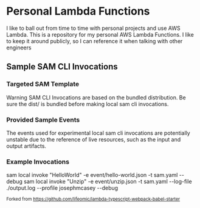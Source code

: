 # Personal Lambda Functions

I like to ball out from time to time with personal projects and use AWS Lambda. This is a repository
for my personal AWS Lambda Functions. I like to keep it around publicly, so I can reference it when talking
with other engineers

## Sample SAM CLI Invocations

### Targeted SAM Template

Warning SAM CLI Invocations are based on the bundled distribution. Be sure the dist/ is bundled before making local sam cli invocations.

### Provided Sample Events

The events used for experimental local sam cli invocations are potentially unstable due to the reference of live resources,
such as the input and output artifacts.

### Example Invocations

sam local invoke "HelloWorld" -e event/hello-world.json  -t sam.yaml --debug
sam local invoke "Unzip" -e event/unzip.json  -t sam.yaml  --log-file ./output.log --profile josephmcasey --debug

<sub>Forked from https://github.com/lifeomic/lambda-typescript-webpack-babel-starter</sub>